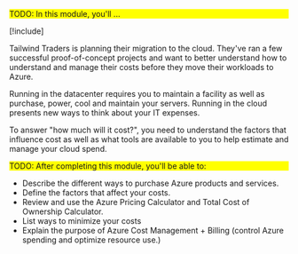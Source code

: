 <div style="background:yellow;">
TODO: In this module, you'll ...
</div>

[!include[](../../shared/tailwind-traders-overview.md)]

Tailwind Traders is planning their migration to the cloud. They've ran a few successful proof-of-concept projects and want to better understand how to understand and manage their costs before they move their workloads to Azure.

Running in the datacenter requires you to maintain a facility as well as purchase, power, cool and maintain your servers. Running in the cloud presents new ways to think about your IT expenses.

To answer "how much will it cost?", you need to understand the factors that influence cost as well as what tools are available to you to help estimate and manage your cloud spend.

<div style="background:yellow;">
TODO: After completing this module, you'll be able to:
</div>

* Describe the different ways to purchase Azure products and services.
* Define the factors that affect your costs.
* Review and use the Azure Pricing Calculator and Total Cost of Ownership Calculator.
* List ways to minimize your costs
* Explain the purpose of Azure Cost Management + Billing (control Azure spending and optimize resource use.)